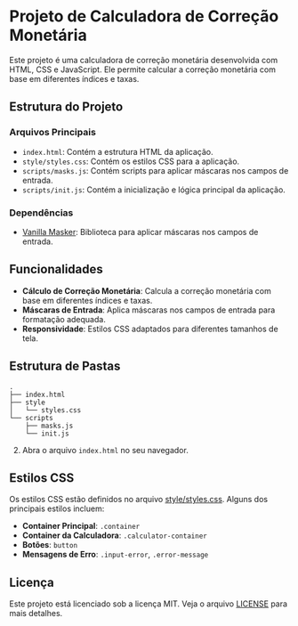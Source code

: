 
# Projeto de Calculadora de Correção Monetária

Este projeto é uma calculadora de correção monetária desenvolvida com HTML, CSS e JavaScript. Ele permite calcular a correção monetária com base em diferentes índices e taxas.

## Estrutura do Projeto

### Arquivos Principais

- `index.html`: Contém a estrutura HTML da aplicação.
- `style/styles.css`: Contém os estilos CSS para a aplicação.
- `scripts/masks.js`: Contém scripts para aplicar máscaras nos campos de entrada.
- `scripts/init.js`: Contém a inicialização e lógica principal da aplicação.

### Dependências

- [Vanilla Masker](https://cdn.jsdelivr.net/npm/vanilla-masker@1.2.0/build/vanilla-masker.min.js): Biblioteca para aplicar máscaras nos campos de entrada.

## Funcionalidades

- **Cálculo de Correção Monetária**: Calcula a correção monetária com base em diferentes índices e taxas.
- **Máscaras de Entrada**: Aplica máscaras nos campos de entrada para formatação adequada.
- **Responsividade**: Estilos CSS adaptados para diferentes tamanhos de tela.

## Estrutura de Pastas

```plaintext
.
├── index.html
├── style
│   └── styles.css
└── scripts
    ├── masks.js
    └── init.js

````


2. Abra o arquivo `index.html` no seu navegador.

## Estilos CSS

Os estilos CSS estão definidos no arquivo [style/styles.css](style/styles.css). Alguns dos principais estilos incluem:

- **Container Principal**: `.container`
- **Container da Calculadora**: `.calculator-container`
- **Botões**: `button`
- **Mensagens de Erro**: `.input-error`, `.error-message`

## Licença

Este projeto está licenciado sob a licença MIT. Veja o arquivo [LICENSE](LICENSE) para mais detalhes.

